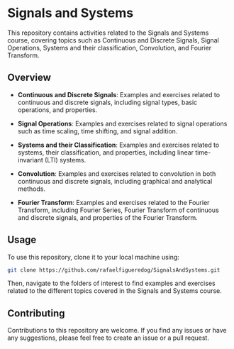 # Signals and Systems
This repository contains activities related to the Signals and Systems course, covering topics such as Continuous and Discrete Signals, Signal Operations, Systems and their classification, Convolution, and Fourier Transform.

## Overview

- **Continuous and Discrete Signals**: Examples and exercises related to continuous and discrete signals, including signal types, basic operations, and properties.

- **Signal Operations**: Examples and exercises related to signal operations such as time scaling, time shifting, and signal addition.

- **Systems and their Classification**: Examples and exercises related to systems, their classification, and properties, including linear time-invariant (LTI) systems.

- **Convolution**: Examples and exercises related to convolution in both continuous and discrete signals, including graphical and analytical methods.

- **Fourier Transform**: Examples and exercises related to the Fourier Transform, including Fourier Series, Fourier Transform of continuous and discrete signals, and properties of the Fourier Transform.


## Usage
To use this repository, clone it to your local machine using:

~~~bash
git clone https://github.com/rafaelfigueredog/SignalsAndSystems.git
~~~

Then, navigate to the folders of interest to find examples and exercises related to the different topics covered in the Signals and Systems course.

## Contributing
Contributions to this repository are welcome. If you find any issues or have any suggestions, please feel free to create an issue or a pull request.
